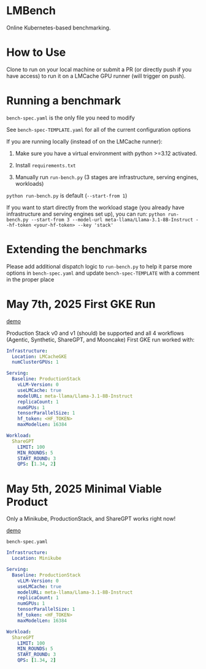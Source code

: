 # LMBench

Online Kubernetes-based benchmarking.

# How to Use

Clone to run on your local machine or submit a PR (or directly push if you have access) to run it on a LMCache GPU runner (will trigger on push).

# Running a benchmark

`bench-spec.yaml` is the only file you need to modify

See `bench-spec-TEMPLATE.yaml` for all of the current configuration options

If you are running locally (instead of on the LMCache runner):

1. Make sure you have a virtual environment with python >=3.12 activated.

2. Install `requirements.txt`

3. Manually run `run-bench.py` (3 stages are infrastructure, serving engines, workloads)

`python run-bench.py` is default (`--start-from 1`)

If you want to start directly from the workload stage (you already have infrastructure and serving engines set up), you can run:
`python run-bench.py --start-from 3 --model-url meta-llama/Llama-3.1-8B-Instruct --hf-token <your-hf-token> --key 'stack'`

# Extending the benchmarks

Please add additional dispatch logic to `run-bench.py` to help it parse more options
in `bench-spec.yaml` and update `bench-spec-TEMPLATE` with a comment in the proper place

# May 7th, 2025 First GKE Run

[demo](https://www.youtube.com/watch?v=KRQbiKFtlqU)

Production Stack v0 and v1 (should) be supported and all 4 workflows (Agentic, Synthetic, ShareGPT, and Mooncake)
First GKE run worked with:

```yaml
Infrastructure:
  Location: LMCacheGKE
  numClusterGPUs: 1

Serving:
  Baseline: ProductionStack
    vLLM-Version: 0
    useLMCache: true
    modelURL: meta-llama/Llama-3.1-8B-Instruct
    replicaCount: 1
    numGPUs: 1
    tensorParallelSize: 1
    hf_token: <HF_TOKEN>
    maxModelLen: 16384

Workload:
  ShareGPT
    LIMIT: 100
    MIN_ROUNDS: 5
    START_ROUND: 3
    QPS: [1.34, 2]
```

# May 5th, 2025 Minimal Viable Product

Only a Minikube, ProductionStack, and ShareGPT works right now!

[demo](https://www.youtube.com/watch?v=z3aw-ubZWms)

`bench-spec.yaml`

```yaml
Infrastructure:
  Location: Minikube

Serving:
  Baseline: ProductionStack
    vLLM-Version: 0
    useLMCache: true
    modelURL: meta-llama/Llama-3.1-8B-Instruct
    replicaCount: 1
    numGPUs: 1
    tensorParallelSize: 1
    hf_token: <HF_TOKEN>
    maxModelLen: 16384

Workload:
  ShareGPT
    LIMIT: 100
    MIN_ROUNDS: 5
    START_ROUND: 3
    QPS: [1.34, 2]
```